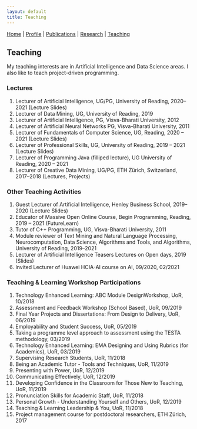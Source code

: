 ```yaml
---
layout: default
title: Teaching
---
```

<a href="{{site.baseurl}}/index">Home</a> | 
<a href="{{site.baseurl}}/profile">Profile</a> | 
<a href="{{site.baseurl}}/publications">Publications</a> | 
<a href="{{site.baseurl}}/research">Research</a> | 
<a href="{{site.baseurl}}/teaching">Teaching</a>

## Teaching

My teaching interests are in Artificial Intelligence and Data Science areas. I also like to teach project-driven programming.

### Lectures
1. Lecturer of Artificial Intelligence, UG/PG, University of Reading, 2020–2021 (Lecture Slides)
1. Lecturer of Data Mining, UG, University of Reading, 2019
1. Lecturer of Artificial Intelligence, PG, Visva-Bharati University, 2012
1. Lecturer of Artificial Neural Networks PG, Visva-Bharati University, 2011
1. Lecturer of Fundamentals of Computer Science, UG, Reading, 2020 – 2021 (Lecture Slides)
1. Lecturer of Professional Skills, UG, University of Reading, 2019 – 2021 (Lecture Slides)
1. Lecturer of Programming Java (filliped lecture), UG University of Reading, 2020 – 2021
1. Lecturer of Creative Data Mining, UG/PG, ETH Zürich, Switzerland, 2017–2018 (Lectures, Projects)

### Other Teaching Activities
1. Guest Lecturer of Artificial Intelligence, Henley Business School, 2019–2020 (Lecture Slides)
1. Educator of Massive Open Online Course, Begin Programming, Reading, 2019 – 2021 (FutureLearn)
1. Tutor of C++ Programming, UG, Visva-Bharati University, 2011
1. Module reviewer of Text Mining and Natural Language Processing, Neurocomputation, Data Science,
Algorithms and Tools, and Algorithms, University of Reading, 2019–2021
1. Lecturer of Artificial Intelligence Teasers Lectures on Open days, 2019 (Slides)
1. Invited Lecturer of Huawei HCIA-AI course on AI, 09/2020, 02/2021

### Teaching & Learning Workshop Participations
1. Technology Enhanced Learning: ABC Module DesignWorkshop, UoR, 10/2018
1. Assessment and Feedback Workshop (School Based), UoR, 09/2019
1. Final Year Projects and Dissertations: From Design to Delivery, UoR, 06/2019
1. Employability and Student Success, UoR, 05/2019
1. Taking a programme level approach to assessment using the TESTA methodology, 03/2019
1. Technology Enhanced Learning: EMA Designing and Using Rubrics (for Academics), UoR, 03/2019
1. Supervising Research Students, UoR, 11/2018
1. Being an Academic Tutor - Tools and Techniques, UoR, 11/2019
1. Presenting with Power, UoR, 12/2019
1. Communicating Effectively, UoR, 12/2019
1. Developing Confidence in the Classroom for Those New to Teaching, UoR, 11/2019
1. Pronunciation Skills for Academic Staff, UoR, 11/2018
1. Personal Growth - Understanding Yourself and Others, UoR, 12/2019
1. Teaching & Learning Leadership & You, UoR, 11/2018
1. Project management course for postdoctoral researchers, ETH Zürich, 2017

